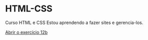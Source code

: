 # HTML-CSS
 Curso HTML e CSS
 Estou aprendendo a fazer sites e gerencia-los.

<a href="https://hugofob.github.io/HTML-CSS/Exercicios/ex12b/">Abrir o exercício 12b</a>


